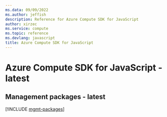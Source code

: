 ```yaml
---
ms.data: 09/09/2022
ms.author: jeffish
description: Reference for Azure Compute SDK for JavaScript
author: xirzec
ms.service: compute
ms.topic: reference
ms.devlang: javascript
title: Azure Compute SDK for JavaScript
---
```

# Azure Compute SDK for JavaScript - latest

## Management packages - latest
[!INCLUDE [mgmt-packages](compute-mgmt-index.md)]